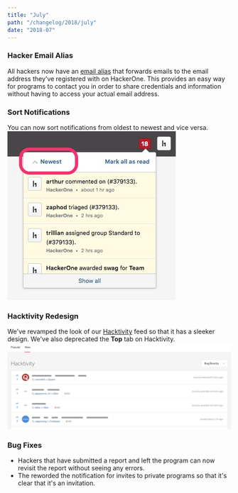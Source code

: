 ```yaml
---
title: "July"
path: "/changelog/2018/july"
date: "2018-07"
---
```


### Hacker Email Alias
All hackers now have an [email alias](/hackers/hacker-email-alias.html) that forwards emails to the email address they’ve registered with on HackerOne. This provides an easy way for programs to contact you in order to share credentials and information without having to access your actual email address.

### Sort Notifications
You can now sort notifications from oldest to newest and vice versa.
![july_2018_sort_notifications](./images/July_2018_notifications_sort.png)

### Hacktivity Redesign
We've revamped the look of our [Hacktivity](https://hackerone.com/hacktivity) feed so that it has a sleeker design. We've also deprecated the <b>Top</b> tab on Hacktivity.
![july_2018_hacktivity](./images/july_2018_hacktivity.png)

### Bug Fixes
* Hackers that have submitted a report and left the program can now revisit the report without seeing any errors.
* The reworded the notification for invites to private programs so that it's clear that it's an invitation.
